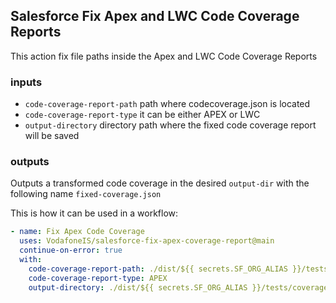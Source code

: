## Salesforce Fix Apex and LWC Code Coverage Reports

This action fix file paths inside the Apex and LWC Code Coverage Reports


### inputs

- `code-coverage-report-path` path where codecoverage.json is located
- `code-coverage-report-type` it can be either APEX or LWC
- `output-directory` directory path where the fixed code coverage report will be saved

### outputs

Outputs a transformed code coverage in the desired `output-dir` with the following name `fixed-coverage.json`


This is how it can be used in a workflow:

````yaml
- name: Fix Apex Code Coverage
  uses: VodafoneIS/salesforce-fix-apex-coverage-report@main
  continue-on-error: true
  with:
    code-coverage-report-path: ./dist/${{ secrets.SF_ORG_ALIAS }}/tests/coverage/coverage.json
    code-coverage-report-type: APEX
    output-directory: ./dist/${{ secrets.SF_ORG_ALIAS }}/tests/coverage
````




